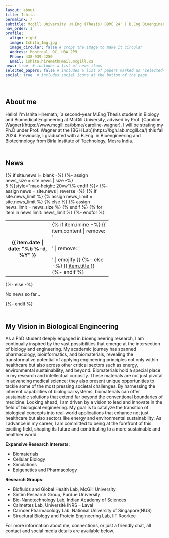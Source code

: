 ```yaml
---
layout: about
title: Ishita
permalink: /
subtitle: Mcgill University .M.Eng (Thesis) BBME 24' | B.Eng Bioengineering and Biotechnology 22'
nav_order: 1
profile:
  align: right
  image: Ishita_Img.jpg
  image_circular: false # crops the image to make it circular
  Address: Montreal, QC, H3W 2P9
  Phone: 438-939-4250
  Email: ishita.hiremath@mail.mcgill.ca
news: true  # includes a list of news items
selected_papers: false # includes a list of papers marked as "selected={true}"
social: true  # includes social icons at the bottom of the page
---
```

<h2 style="margin-top: 50px;">About me</h2>
Hello! I'm Ishita Hiremath, `a second-year M.Eng Thesis student in Biology and Biomedical Engineering at McGill University, advised by Prof. [Caroline Wagner](https://www.mcgill.ca/bbme/caroline-wagner). I will be strating my Ph.D under Prof. Wagner at the [BGH Lab](https://bgh.lab.mcgill.ca/) this fall 2024. Previously, I graduated with a B.Eng. in Bioengineering and Biotechnology from Birla Institute of Technology, Mesra India.

<!---🔍 **Actively Seeking Opportunities**:
- **Summer Internship** as a Research Scientist, Machine Learning Engineer, or Quant Researcher in the US. 
<!---
I need to re-write this section

If you believe there's a potential fit, please [contact me](mailto:ishita.hiremath@mail.mcgill.ca). I'm eager to explore new challenges and collaborations.-->

<div class="news" style="width: 65%;">
  <h2 style="margin-top: 50px;">News</h2>
  {% if site.news != blank -%} 
  {%- assign news_size = site.news | size -%}
  <div class="table-responsive" {% if site.news_scrollable and news_size > 5 %}style="max-height: 20vw"{% endif %}>
    <table class="table table-sm table-borderless">
    {%- assign news = site.news | reverse -%}
    {% if site.news_limit %}
    {% assign news_limit = site.news_limit %}
    {% else %}
    {% assign news_limit = news_size %}
    {% endif %}
    {% for item in news limit: news_limit %} 
      <tr>
        <th scope="row">{{ item.date | date: "%b %-d, %Y" }}</th>
        <td>
          {% if item.inline -%} 
            {{ item.content | remove: '<p>' | remove: '</p>' | emojify }}
          {%- else -%} 
            <a class="news-title" href="{{ item.url | relative_url }}">{{ item.title }}</a>
          {%- endif %} 
        </td>
      </tr>
    {%- endfor %} 
    </table>
  </div>
{%- else -%} 
  <p>No news so far...</p>
{%- endif %} 
</div>

<h2 style="margin-top: 50px;">My Vision in Biological Engineering</h2>  
As a PhD student deeply engaged in bioengineering research, I am continually inspired by the vast possibilities that emerge at the intersection of biology and engineering. My academic journey has spanned pharmacology, bioinformatics, and biomaterials, revealing the transformative potential of applying engineering principles not only within healthcare but also across other critical sectors such as energy, environmental sustainability, and beyond.   
Biomaterials hold a special place in my research and intellectual curiosity. These materials are not just pivotal in advancing medical science; they also present unique opportunities to tackle some of the most pressing societal challenges. By harnessing the inherent capabilities of biological systems, biomaterials can offer sustainable solutions that extend far beyond the conventional boundaries of medicine.   
Looking ahead, I am driven by a vision to lead and innovate in the field of biological engineering. My goal is to catalyze the transition of biological concepts into real-world applications that enhance not just healthcare but also sectors like energy and environmental sustainability. As I advance in my career, I am committed to being at the forefront of this exciting field, shaping its future and contributing to a more sustainable and healthier world.  

**Expansive Research Interests**:
- Biomaterials
- Cellular Biology
- Simulations
- Epigenetics and Pharmacology

**Research Groups**:
- Biofluids and ​Global Health Lab, McGill University
- Sintim Research Group, Purdue University
- Bio-Nanotechnology Lab, Indian Academy of Sciences
- Calmettes Lab, Université INRS – Laval
- Carncer Pharmacology Lab, National University of Singapore(NUS)
- Structural Biology and Protein Engineering Lab, IIT Roorkee


For more information about me, connections, or just a friendly chat, all contact and social media details are available below.






